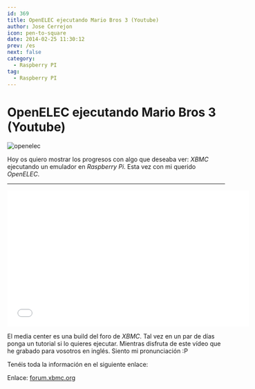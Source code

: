 ```yaml
---
id: 369
title: OpenELEC ejecutando Mario Bros 3 (Youtube)
author: Jose Cerrejon
icon: pen-to-square
date: 2014-02-25 11:30:12
prev: /es
next: false
category:
  - Raspberry PI
tag:
  - Raspberry PI
---
```


# OpenELEC ejecutando Mario Bros 3 (Youtube)

![openelec](/images/2014/02/openelec_mbros.jpg)

Hoy os quiero mostrar los progresos con algo que deseaba ver: *XBMC* ejecutando un emulador en *Raspberry Pi*. Esta vez con mi querido *OpenELEC*.

- - -
<iframe width="560" height="315" src="//www.youtube.com/embed/0PdunXhuGm0" frameborder="0" allowfullscreen></iframe>

El media center es una build del foro de *XBMC*. Tal vez en un par de días ponga un tutorial si lo quieres ejecutar. Mientras disfruta de este vídeo que he grabado para vosotros en inglés. Siento mi pronunciación :P

Tenéis toda la información en el siguiente enlace:

Enlace: [forum.xbmc.org](http://forum.xbmc.org/showthread.php?tid=171180&page=8)